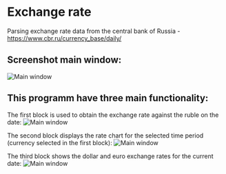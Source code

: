 # Exchange rate
Parsing exchange rate data from the central bank of Russia - https://www.cbr.ru/currency_base/daily/
## Screenshot main window:
![Main window](https://github.com/therealpanda98/Exchange-rate/blob/master/Screenshots/screenshot_main_programm.PNG)

## This programm have three main functionality:
The first block is used to obtain the exchange rate against the ruble on the date:
![Main window](https://github.com/therealpanda98/Exchange-rate/blob/master/Screenshots/1_block.PNG)

The second block displays the rate chart for the selected time period (currency selected in the first block):
![Main window](https://github.com/therealpanda98/Exchange-rate/blob/master/Screenshots/2_block.png)

The third block shows the dollar and euro exchange rates for the current date:
![Main window](https://github.com/therealpanda98/Exchange-rate/blob/master/Screenshots/3_block.PNG)
